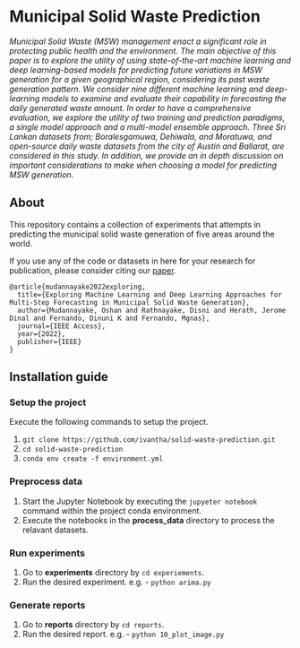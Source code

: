 # Municipal Solid Waste Prediction

_Municipal Solid Waste (MSW) management enact a significant role in protecting public
health and the environment. The main objective of this paper is to explore the utility of using state-of-the-art machine learning and deep learning-based models for predicting future variations in MSW generation for a given geographical region, considering its past waste generation pattern. We consider nine different machine learning and deep-learning models to examine and evaluate their capability in forecasting the daily generated waste amount. In order to have a comprehensive evaluation, we explore the utility of two training and prediction paradigms, a single model approach and a multi-model ensemble approach. Three Sri Lankan datasets from; Boralesgamuwa, Dehiwala, and Moratuwa, and open-source daily waste datasets from the city of Austin and Ballarat, are considered in this study. In addition, we provide an in depth discussion on important considerations to make when choosing a model for predicting MSW generation._

## About

This repository contains a collection of experiments that attempts in predicting the municipal solid waste generation of five areas around the world.

If you use any of the code or datasets in here for your research for publication, please consider citing our [paper](https://ieeexplore.ieee.org/document/9950270).

```
@article{mudannayake2022exploring,
  title={Exploring Machine Learning and Deep Learning Approaches for Multi-Step Forecasting in Municipal Solid Waste Generation},
  author={Mudannayake, Oshan and Rathnayake, Disni and Herath, Jerome Dinal and Fernando, Dinuni K and Fernando, Mgnas},
  journal={IEEE Access},
  year={2022},
  publisher={IEEE}
}
```

## Installation guide

### Setup the project
Execute the following commands to setup the project.
1. `git clone https://github.com/ivantha/solid-waste-prediction.git`
2. `cd solid-waste-prediction`
3. `conda env create -f environment.yml`

### Preprocess data
1. Start the Jupyter Notebook by executing the `jupyeter notebook` command within the project conda environment.
2. Execute the notebooks in the **process_data** directory to process the relavant datasets.

### Run experiments
1. Go to **experiments** directory by `cd experiements`.
2. Run the desired experiment. e.g. - `python arima.py`

### Generate reports
1. Go to **reports** directory by `cd reports`.
2. Run the desired report. e.g. - `python 10_plot_image.py`
